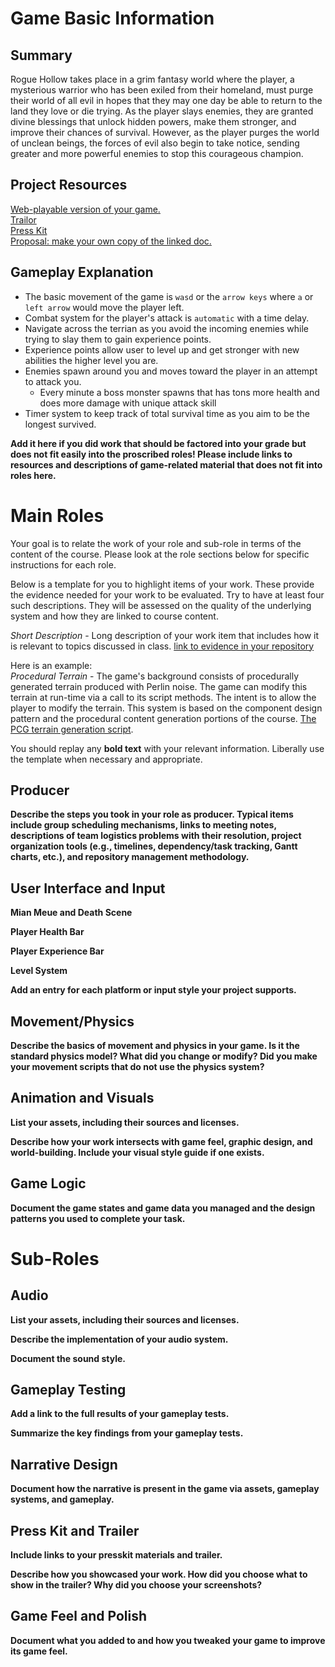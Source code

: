 # Game Basic Information #

## Summary ##

Rogue Hollow takes place in a grim fantasy world where the player, a mysterious warrior who has been exiled from their homeland, must purge their world of all evil in hopes that they may one day be able to return to the land they love or die trying. As the player slays enemies, they are granted divine blessings that unlock hidden powers, make them stronger, and improve their chances of survival. However, as the player purges the world of unclean beings, the forces of evil also begin to take notice, sending greater and more powerful enemies to stop this courageous champion.

## Project Resources

[Web-playable version of your game.](https://itch.io/)  
[Trailor](https://youtube.com)  
[Press Kit](https://dopresskit.com/)  
[Proposal: make your own copy of the linked doc.](https://docs.google.com/document/d/1qwWCpMwKJGOLQ-rRJt8G8zisCa2XHFhv6zSWars0eWM/edit?usp=sharing)  

## Gameplay Explanation ##

- The basic movement of the game is `wasd` or the `arrow keys` where `a` or `left arrow` would move the player left.
- Combat system for the player's attack is `automatic` with a time delay.
- Navigate across the terrian as you avoid the incoming enemies while trying to slay them to gain experience points.
- Experience points allow user to level up and get stronger with new abilities the higher level you are.
- Enemies spawn around you and moves toward the player in an attempt to attack you.
  - Every minute a boss monster spawns that has tons more health and does more damage with unique attack skill
- Timer system to keep track of total survival time as you aim to be the longest survived.

**Add it here if you did work that should be factored into your grade but does not fit easily into the proscribed roles! Please include links to resources and descriptions of game-related material that does not fit into roles here.**

# Main Roles #

Your goal is to relate the work of your role and sub-role in terms of the content of the course. Please look at the role sections below for specific instructions for each role.

Below is a template for you to highlight items of your work. These provide the evidence needed for your work to be evaluated. Try to have at least four such descriptions. They will be assessed on the quality of the underlying system and how they are linked to course content. 

*Short Description* - Long description of your work item that includes how it is relevant to topics discussed in class. [link to evidence in your repository](https://github.com/dr-jam/ECS189L/edit/project-description/ProjectDocumentTemplate.md)

Here is an example:  
*Procedural Terrain* - The game's background consists of procedurally generated terrain produced with Perlin noise. The game can modify this terrain at run-time via a call to its script methods. The intent is to allow the player to modify the terrain. This system is based on the component design pattern and the procedural content generation portions of the course. [The PCG terrain generation script](https://github.com/dr-jam/CameraControlExercise/blob/513b927e87fc686fe627bf7d4ff6ff841cf34e9f/Obscura/Assets/Scripts/TerrainGenerator.cs#L6).

You should replay any **bold text** with your relevant information. Liberally use the template when necessary and appropriate.

## Producer

**Describe the steps you took in your role as producer. Typical items include group scheduling mechanisms, links to meeting notes, descriptions of team logistics problems with their resolution, project organization tools (e.g., timelines, dependency/task tracking, Gantt charts, etc.), and repository management methodology.**

## User Interface and Input

**Mian Meue and Death Scene**

**Player Health Bar**

**Player Experience Bar**

**Level System**

**Add an entry for each platform or input style your project supports.**

## Movement/Physics

**Describe the basics of movement and physics in your game. Is it the standard physics model? What did you change or modify? Did you make your movement scripts that do not use the physics system?**

## Animation and Visuals

**List your assets, including their sources and licenses.**

**Describe how your work intersects with game feel, graphic design, and world-building. Include your visual style guide if one exists.**

## Game Logic

**Document the game states and game data you managed and the design patterns you used to complete your task.**

# Sub-Roles

## Audio

**List your assets, including their sources and licenses.**

**Describe the implementation of your audio system.**

**Document the sound style.** 

## Gameplay Testing

**Add a link to the full results of your gameplay tests.**

**Summarize the key findings from your gameplay tests.**

## Narrative Design

**Document how the narrative is present in the game via assets, gameplay systems, and gameplay.** 

## Press Kit and Trailer

**Include links to your presskit materials and trailer.**

**Describe how you showcased your work. How did you choose what to show in the trailer? Why did you choose your screenshots?**

## Game Feel and Polish

**Document what you added to and how you tweaked your game to improve its game feel.**
